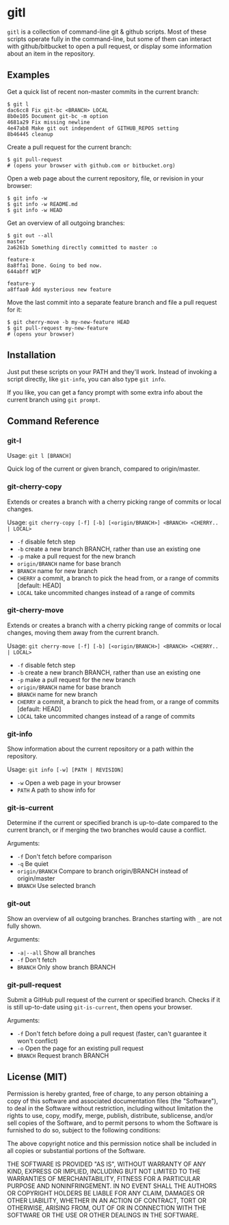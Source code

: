 gitl
====

`gitl` is a collection of command-line git & github scripts.
Most of these scripts operate fully in the command-line, but some
of them can interact with github/bitbucket to open a pull request, or
display some information about an item in the repository.

Examples
--------

Get a quick list of recent non-master commits in the current branch:

    $ git l
    dac6cc8 Fix git-bc <BRANCH> LOCAL
    8b0e105 Document git-bc -m option
    4681a29 Fix missing newline
    4e47ab8 Make git out independent of GITHUB_REPOS setting
    8b46445 cleanup

Create a pull request for the current branch:

    $ git pull-request
    # (opens your browser with github.com or bitbucket.org)

Open a web page about the current repository, file, or revision in your browser:

    $ git info -w
    $ git info -w README.md
    $ git info -w HEAD

Get an overview of all outgoing branches:

    $ git out --all
    master
    2a6261b Something directly committed to master :o

    feature-x
    8a8ffa1 Done. Going to bed now.
    644abff WIP

    feature-y
    a8ffaa0 Add mysterious new feature

Move the last commit into a separate feature branch and 
file a pull request for it:

    $ git cherry-move -b my-new-feature HEAD
    $ git pull-request my-new-feature
    # (opens your browser)

Installation
------------

Just put these scripts on your PATH and they'll work.
Instead of invoking a script directly, like `git-info`,
you can also type `git info`.

If you like, you can get a fancy prompt with some extra
info about the current branch using `git prompt`.

Command Reference
-----------------

### git-l

Usage: `git l [BRANCH]`

Quick log of the current or given branch, compared to origin/master.

### git-cherry-copy

Extends or creates a branch with a cherry picking range of commits or local changes.

Usage: `git cherry-copy [-f] [-b] [<origin/BRANCH>] <BRANCH> <CHERRY.. | LOCAL>`

* `-f`              disable fetch step
* `-b`              create a new branch BRANCH, rather than use an existing one
* `-p`              make a pull request for the new branch
* `origin/BRANCH`   name for base branch
* `BRANCH`          name for new branch
* `CHERRY`          a commit, a branch to pick the head from, or a range of commits [default: HEAD]
* `LOCAL`           take uncommited changes instead of a range of commits

### git-cherry-move

Extends or creates a branch with a cherry picking range of commits or local changes,
moving them away from the current branch.

Usage: `git cherry-move [-f] [-b] [<origin/BRANCH>] <BRANCH> <CHERRY.. | LOCAL>`

* `-f`              disable fetch step
* `-b`              create a new branch BRANCH, rather than use an existing one
* `-p`              make a pull request for the new branch
* `origin/BRANCH`   name for base branch
* `BRANCH`          name for new branch
* `CHERRY`          a commit, a branch to pick the head from, or a range of commits [default: HEAD]
* `LOCAL`           take uncommited changes instead of a range of commits

### git-info

Show information about the current repository or a path within the repository.

Usage: `git info [-w] [PATH | REVISION]`

* `-w`             Open a web page in your browser
* `PATH`           A path to show info for

### git-is-current

Determine if the current or specified branch is up-to-date compared to the current branch,
or if merging the two branches would cause a conflict.

Arguments:

* `-f`             Don't fetch before comparison
* `-q`             Be quiet
* `origin/BRANCH`  Compare to branch origin/BRANCH instead of origin/master
* `BRANCH`         Use selected branch

### git-out

Show an overview of all outgoing branches. Branches starting with `_` are not fully shown. 

Arguments:

* `-a|--all`  Show all branches
* `-f`        Don't fetch
* `BRANCH`    Only show branch BRANCH

### git-pull-request

Submit a GitHub pull request of the current or specified branch. Checks if it is
still up-to-date using `git-is-current`, then opens your browser.

Arguments:

* `-f`       Don't fetch before doing a pull request (faster, can't guarantee it won't conflict)
* `-o`       Open the page for an existing pull request
* `BRANCH`   Request branch BRANCH

License (MIT)
-------------

Permission is hereby granted, free of charge, to any person obtaining a copy of this
software and associated documentation files (the "Software"), to deal in the Software
without restriction, including without limitation the rights to use, copy, modify,
merge, publish, distribute, sublicense, and/or sell copies of the Software, and to
permit persons to whom the Software is furnished to do so, subject to the following
conditions:

The above copyright notice and this permission notice shall be included in all copies
or substantial portions of the Software.

THE SOFTWARE IS PROVIDED "AS IS", WITHOUT WARRANTY OF ANY KIND, EXPRESS OR IMPLIED,
INCLUDING BUT NOT LIMITED TO THE WARRANTIES OF MERCHANTABILITY, FITNESS FOR A
PARTICULAR PURPOSE AND NONINFRINGEMENT. IN NO EVENT SHALL THE AUTHORS OR COPYRIGHT
HOLDERS BE LIABLE FOR ANY CLAIM, DAMAGES OR OTHER LIABILITY, WHETHER IN AN ACTION
OF CONTRACT, TORT OR OTHERWISE, ARISING FROM, OUT OF OR IN CONNECTION WITH THE
SOFTWARE OR THE USE OR OTHER DEALINGS IN THE SOFTWARE.

